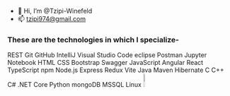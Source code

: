- 👋 Hi, I’m @Tzipi-Winefeld
- 📫 tzipi974@gmail.com
<h3>These are the technologies in which I specialize-</h3>
REST Git GitHub IntelliJ Visual Studio Code eclipse Postman Jupyter Notebook HTML CSS Bootstrap Swagger JavaScript Angular React TypeScript npm Node.js Express Redux Vite Java Maven Hibernate C C++ C# .NET Core Python mongoDB MSSQL Linux
<img src='https://user-images.githubusercontent.com/25181517/121405384-444d7300-c95d-11eb-959f-913020d3bf90.png' width='5%' height='30px' />
<!---
Tzipi-Winefeld/Tzipi-Winefeld is a ✨ special ✨ repository because its `README.md` (this file) appears on your GitHub profile.
You can click the Preview link to take a look at your changes.
--->
